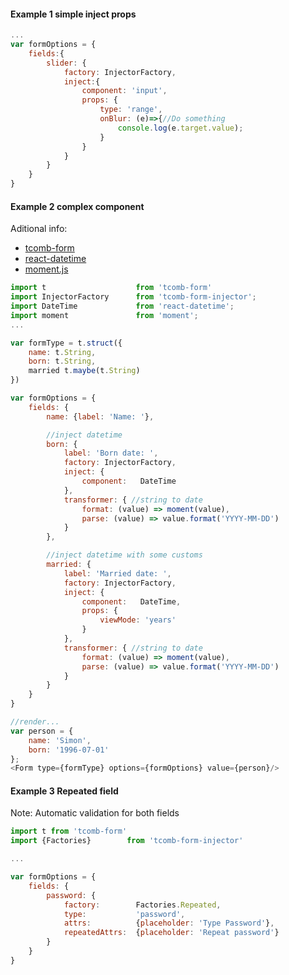 

#### Example 1 simple inject props

```js
...
var formOptions = {
    fields:{
        slider: {
			factory: InjectorFactory,
			inject:{
				component: 'input',
				props: {
					type: 'range',
					onBlur: (e)=>{//Do something
						console.log(e.target.value);
					}
				}
			}
		}
    }
}
```

#### Example 2 complex component

Aditional info:
* [tcomb-form](https://github.com/gcanti/tcomb-form)
* [react-datetime](https://github.com/YouCanBookMe/react-datetime)
* [moment.js](https://momentjs.com/docs/)

```js
import t 					from 'tcomb-form'        
import InjectorFactory		from 'tcomb-form-injector';
import DateTime    			from 'react-datetime';
import moment				from 'moment';
...

var formType = t.struct({
	name: t.String,
	born: t.String,
	married t.maybe(t.String)
})

var formOptions = {
	fields: {
		name: {label: 'Name: '},

		//inject datetime
		born: {
			label: 'Born date: ',
			factory: InjectorFactory,
            inject: {
                component:   DateTime
            },
			transformer: { //string to date
				format: (value) => moment(value),
				parse: (value) => value.format('YYYY-MM-DD')
			}
		},

		//inject datetime with some customs
		married: {
			label: 'Married date: ',
			factory: InjectorFactory,
            inject: {
                component:   DateTime,
				props: {
					viewMode: 'years'
				}
            },
			transformer: { //string to date
				format: (value) => moment(value),
				parse: (value) => value.format('YYYY-MM-DD')
			}
		}
	}
}

//render...
var person = {
	name: 'Simon',
	born: '1996-07-01'
};
<Form type={formType} options={formOptions} value={person}/>
```

#### Example 3 Repeated field

Note: Automatic validation for both fields

```js
import t from 'tcomb-form'
import {Factories}        from 'tcomb-form-injector'

...

var formOptions = {
	fields: {
		password: {
			factory:		Factories.Repeated,
			type:			'password',
			attrs:			{placeholder: 'Type Password'},
			repeatedAttrs:	{placeholder: 'Repeat password'}
		}
	}
}
```
